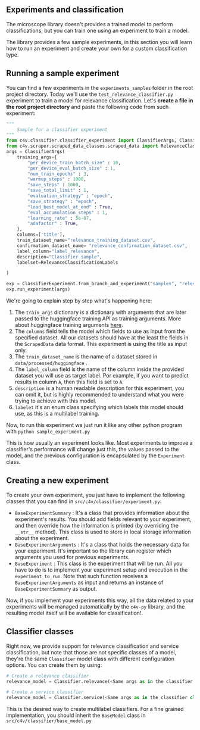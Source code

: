 ## Experiments and classification
The microscope library doesn't provides a trained model to perform classifications, but you can train one using an experiment to train a model. 

The library provides a few sample experiments, in this section you will learn how to run an experiment and create your own for a custom classification type.

## Running a sample experiment

You can find a few experiments in the `experiments_samples` folder in the root project directory. Today we'll use the `test_relevance_classifier.py` experiment to train a model for relevance classification. Let's **create a file in the root project directory** and paste the following code from such experiment:

```python
"""
    Sample for a classifier experiment
"""
from c4v.classifier.classifier_experiment import ClassifierArgs, ClassifierExperiment
from c4v.scraper.scraped_data_classes.scraped_data import RelevanceClassificationLabels
args = ClassifierArgs(
    training_args={
        "per_device_train_batch_size" : 10,
        "per_device_eval_batch_size" : 1,
        "num_train_epochs" : 3,
        "warmup_steps" : 1000,
        "save_steps" : 1000,
        "save_total_limit" : 1,
        "evaluation_strategy" : "epoch",
        "save_strategy" : "epoch",
        "load_best_model_at_end" : True,
        "eval_accumulation_steps" : 1,
        "learning_rate" : 5e-07,
        "adafactor" : True,
    },
    columns=['title'],
    train_dataset_name="relevance_training_dataset.csv",
    confirmation_dataset_name= "relevance_confirmation_dataset.csv",
    label_column="label_relevance",
    description="Classifier sample",
    labelset=RelevanceClassificationLabels

)

exp = ClassifierExperiment.from_branch_and_experiment("samples", "relevance_classifier")
exp.run_experiment(args)
```
We're going to explain step by step what's happening here:   

1. The `train_args` dictionary is a dictionary with arguments that are later passed to the huggingface training API as training arguments. More about huggingface training arguments [here](https://huggingface.co/docs/transformers/main_classes/trainer#transformers.TrainingArguments).   
2. The `columns` field tells the model which fields to use as input from the specified dataset. All our datasets should have at the least the fields in the `ScrapedData` data format. This experiment is using the title as input only.   
3. The `train_dataset_name` is the name of a dataset stored in `data/processed/huggingface` .    
4. The `label_column` field is the name of the column inside the provided dataset you will use as target label. Por example, if you want to predict results in column `A`, then this field is set to `A`.     
5. `description` is a human readable description for this experiment, you can omit it, but is highly recommended to understand what you were trying to achieve with this model.    
6. `labelet` it's an enum class specifying which labels this model should use, as this is a multilabel training.

Now, to run this experiment we just run it like any other python program with `python sample_experiment.py`

This is how usually an experiment looks like. Most experiments to improve a classifier's performance will change just this, the values passed to the model, and the previous configuration is encapsulated by the `Experiment` class.

## Creating a new experiment

To create your own experiment, you just have to implement the following classes that you can find in `src/c4v/classifier/experiment.py`:

* `BaseExperimentSummary` : It's a class that provides information about the experiment's results. You should add fields relevant to your experiment, and then override how the information is printed (by overriding the `__str__` method). This class is used to store in local storage information about the experiment.
* `BaseExperimentArguments` : It's a class that holds the necessary data for your experiment. It's important so the library can register which arguments you used for previous experiments.
* `BaseExperiment` : This class is the experiment that will be run. All you have to do is to implement your experiment setup and execution in the `experiment_to_run`. Note that such function receives a `BaseExperimentArguments` as input and returns an instance of `BaseExperimentSummary` as output. 

Now, if you implement your experiments this way, all the data related to your experiments will be managed automatically by the `c4v-py` library, and the resulting model itself will be available for classification!.

## Classifier classes
Right now, we provide support for relevance classification and service classification, but note that those are not specific classes of a model, they're the same `Classifier` model class with different configuration options. You can create them by using:

```python
# Create a relevance classifier
relevance_model = Classifier.relevance(<Same args as in the classifier class>)

# Create a service classifier
relevance_model = Classifier.service(<Same args as in the classifier class>)
```

This is the desired way to create multilabel classifiers. For a fine grained implementation, you should inherit the `BaseModel` class in `src/c4v/classifier/base_model.py`